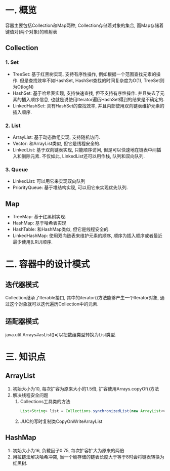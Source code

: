 # 一. 概览
容器主要包括Collection和Map两种, Collection存储着对象的集合, 而Map存储着键值对(两个对象)的映射表
## Collection
### 1. Set
* TreeSet: 基于红黑树实现, 支持有序性操作, 例如根据一个范围查找元素的操作. 但是查找效率不如HashSet, HashSet查找的时间复杂度为O(1), TreeSet则为O(logN)
* HashSet: 基于哈希表实现, 支持快速查找, 但不支持有序性操作. 并且失去了元素的插入顺序信息, 也就是说使用Iterator遍历HashSet得到的结果是不确定的.
* LinkedHashSet: 具有HashSet的查找效率, 并且内部使用双向链表维护元素的插入顺序.
### 2. List
* ArrayList: 基于动态数组实现, 支持随机访问.
* Vector: 和ArrayList类似, 但它是线程安全的.
* LinkedList: 基于双向链表实现, 只能顺序访问, 但是可以快速地在链表中间插入和删除元素. 不仅如此, LinkedList还可以用作栈, 队列和双向队列.
### 3. Queue
* LinkedList: 可以用它来实现双向队列
* PriorityQueue: 基于堆结构实现, 可以用它来实现优先队列.
## Map
* TreeMap: 基于红黑树实现.
* HashMap: 基于哈希表实现
* HashTable: 和HashMap类似, 但它是线程安全的.
* LinkedHashMap: 使用双向链表来维护元素的顺序, 顺序为插入顺序或者最近最少使用(LRU)顺序.
# 二. 容器中的设计模式
## 迭代器模式
Collection继承了Iterable接口, 其中的iterator()方法能够产生一个Iterator对象, 通过这个对象就可以迭代遍历Collection中的元素.
## 适配器模式
java.util.Arrays#asList()可以把数组类型转换为List类型.
# 三. 知识点
## ArrayList
1. 初始大小为10, 每次扩容为原来大小的1.5倍, 扩容使用Arrays.copyOf()方法
2. 解决线程安全问题
   1. Collections工具类的方法
        ```java
        List<String> list = Collections.synchronizedList(new ArrayList<>());
        ```
   2. JUC的写时复制类CopyOnWriteArrayList
## HashMap
1. 初始大小为16, 负载因子0.75, 每次扩容扩大为原来的两倍
2. 用拉链法解决哈希冲突, 当一个桶存储的链表长度大于等于8时会将链表转换为红黑树.